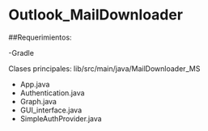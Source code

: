# Outlook_MailDownloader

##Requerimientos:

-Gradle

Clases principales:
lib/src/main/java/MailDownloader_MS 
- App.java
- Authentication.java
- Graph.java
- GUI_interface.java
- SimpleAuthProvider.java

